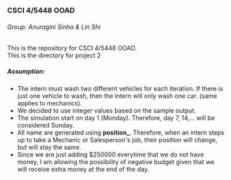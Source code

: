 ### CSCI 4/5448 OOAD
###### Group: Anuragini Sinha & Lin Shi
This is the repository for CSCI 4/5448 OOAD. <br>
This is the directory for project 2

##### Assumption:
* The intern must wash two different vehicles for each iteration. If there is just one vehicle to wash, then the intern will only wash one car. (same applies to mechanics).
* We decided to use integer values based on the sample output.
* The simulation start on day 1 (Monday). Therefore, day 7, 14,... will be considered Sunday.
* All name are generated using **position_<unique id>**. Therefore, when an intern steps up to take a Mechanic or Salesperson's job, their position will change, but <unique id> will stay the same.
* Since we are just adding $250000 everytime that we do not have money, I am allowing the possibility of negative budget given that we will receive extra money at the end of the day. 